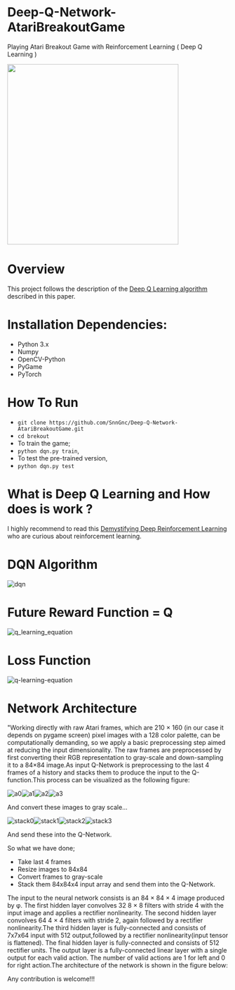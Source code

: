 # Deep-Q-Network-AtariBreakoutGame
Playing Atari Breakout Game with Reinforcement Learning ( Deep Q Learning )

<img src="https://user-images.githubusercontent.com/23141486/50246167-84af8400-03e5-11e9-87b1-99813981482e.gif" width="390" height="410">


# Overview 

This project follows the description of the [Deep Q Learning algorithm](https://www.cs.toronto.edu/~vmnih/docs/dqn.pdf) described in this paper.

# Installation Dependencies:

* Python 3.x
* Numpy
* OpenCV-Python
* PyGame
* PyTorch

# How To Run

* `git clone https://github.com/SnnGnc/Deep-Q-Network-AtariBreakoutGame.git`
* `cd brekout`
* To train the game;
* `python dqn.py train`,
* To test the pre-trained version,
* `python dqn.py test`

# What is Deep Q Learning and How does is work ?

I highly recommend to read this [Demystifying Deep Reinforcement Learning](https://ai.intel.com/demystifying-deep-reinforcement-learning/) who are curious about reinforcement learning.

# DQN Algorithm

![dqn](https://user-images.githubusercontent.com/23141486/50232917-50c36700-03c3-11e9-8fd7-2af40b5c16ce.png)

# Future Reward Function = Q

![q_learning_equation](https://user-images.githubusercontent.com/23141486/51302629-fd851880-1a43-11e9-8453-6610d40b059f.png)

# Loss Function

![q-learning-equation](https://user-images.githubusercontent.com/23141486/51302649-0d9cf800-1a44-11e9-8c36-12c36776628d.png)



# Network Architecture

"Working directly with raw Atari frames, which are 210 × 160 (in our case it depends on pygame screen) pixel images with a 128 color palette, can be computationally demanding, so we apply a basic preprocessing step aimed at reducing the input dimensionality. The raw frames are preprocessed by first converting their RGB representation to gray-scale and down-sampling it to a 84×84 image.As input Q-Network is preprocessing to the last 4 frames of a history and stacks them to produce the input to the Q-function.This process can be visualized as the following figure:

![a0](https://user-images.githubusercontent.com/23141486/50234733-63d83600-03c7-11e9-9ecb-67617efefb64.jpeg)![a1](https://user-images.githubusercontent.com/23141486/50234736-63d83600-03c7-11e9-9a20-da116e518b31.jpeg)![a2](https://user-images.githubusercontent.com/23141486/50234737-6470cc80-03c7-11e9-8136-60523fb67ed7.jpeg)![a3](https://user-images.githubusercontent.com/23141486/50234740-663a9000-03c7-11e9-938a-82e82fdaac4c.jpeg)

And convert these images to gray scale...

![stack0](https://user-images.githubusercontent.com/23141486/50235392-dac1fe80-03c8-11e9-814a-8f4daceea4eb.jpeg)![stack1](https://user-images.githubusercontent.com/23141486/50235394-dac1fe80-03c8-11e9-999d-e4c1f8966c4c.jpeg)![stack2](https://user-images.githubusercontent.com/23141486/50235395-dac1fe80-03c8-11e9-95d8-300addb446c3.jpeg)![stack3](https://user-images.githubusercontent.com/23141486/50235397-db5a9500-03c8-11e9-896e-169a499909a3.jpeg)

And send these into the Q-Network.

So what we have done;

* Take last 4 frames
* Resize images to 84x84
* Convert frames to gray-scale
* Stack them 84x84x4 input array and send them into the Q-Network.

The input to the neural network consists is an 84 × 84 × 4 image produced by φ. The first hidden layer convolves 32 8 × 8 filters with stride 4 with the input image and applies a rectifier nonlinearity. The second hidden layer convolves 64 4 × 4 filters with stride 2, again followed by a rectifier nonlinearity.The third hidden layer is fully-connected and consists of 7x7x64 input with 512 output,followed by a rectifier nonlinearity(input tensor is flattened). The final hidden layer is fully-connected and consists of 512 rectifier units. The output layer is a fully-connected linear layer with a single output for each valid action. The number of valid actions are 1 for left and 0 for right action.The architecture of the network is shown in the figure below:

Any contribution is welcome!!!
